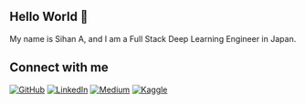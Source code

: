 ## Hello World 👋
My name is Sihan A, and I am a Full Stack Deep Learning Engineer in Japan.

## Connect with me

[![GitHub](https://img.shields.io/static/v1?label=&message=GitHub&color=%23181717&logo=GitHub)](https://github.com/Sihan-A) [![LinkedIn](https://img.shields.io/static/v1?label=&message=LinkedIn&color=%230A66C2&logo=LinkedIn)](https://www.linkedin.com/in/sihan-a/) [![Medium](https://img.shields.io/static/v1?label=&message=Medium&color=%23000000&logo=Medium)](https://sihan-a.medium.com/) [![Kaggle](https://img.shields.io/badge/Kaggle-20BEFF?logo=kaggle&logoColor=white)](https://www.kaggle.com/sihana)
